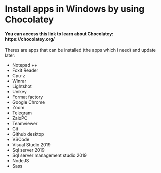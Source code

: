 # Install apps in Windows by using Chocolatey
<h4>You can access this link to learn about Chocolatey: https://chocolatey.org/</h4>
Theres are apps that can be installed (the apps which i need) and update later: 
<ul>
  <li>Notepad ++</li>
  <li>Foxit Reader</li>
  <li>Cpu-z</li>
  <li>Winrar</li>
  <li>Lightshot</li>
  <li>Unikey</li>
  <li>Format factory</li>
  <li>Google Chrome</li>
  <li>Zoom</li>
  <li>Telegram</li>
  <li>ZaloPC</li>
  <li>Teamviewer</li>
  <li>Git</li>
  <li>Github desktop</li>
  <li>VSCode</li>
  <li>Visual Studio 2019</li>
  <li>Sql server 2019</li>
  <li>Sql server management studio 2019</li>
  <li>NodeJS</li>
  <li>Sass</li>
</ul>

